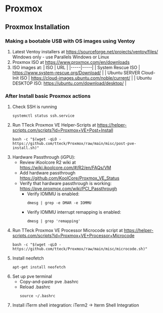 # Proxmox
## Proxmox Installation
### Making a bootable USB with OS images using Ventoy
1. Latest Ventoy installers at https://sourceforge.net/projects/ventoy/files/ Windows only - use Parallels Windows or Linux
2. Proxmox ISO at https://www.proxmox.com/en/downloads
3. ISO images at:
   | ISO | URL |
   |-----|-----|
   | System Rescue ISO | https://www.system-rescue.org/Download/ |
   | Ubuntu SERVER Cloud-Init ISO | https://cloud-images.ubuntu.com/noble/current/ |
   | Ubuntu DESKTOP ISO: https://ubuntu.com/download/desktop/ |

### After Install basic Proxmox actions
1. Check SSH is running
   ```
   systemctl status ssh.service
   ```
2. Run TTeck Proxmox VE Helper-Scripts at https://helper-scripts.com/scripts?id=Proxmox+VE+Post+Install
   ```
   bash -c "$(wget -qLO - https://github.com/tteck/Proxmox/raw/main/misc/post-pve-install.sh)"
   ```
3. Hardware Passthrough (iGPU):
   - Review iKoolcore R2 wiki at https://wiki.ikoolcore.com/#/R2/en/FAQs/VM
   - Add hardware passthrough https://github.com/KoolCore/Proxmox_VE_Status
   - Verify that hardware passthrough is working: https://pve.proxmox.com/wiki/PCI_Passthrough
      - Verify IOMMU is enabled:
        ```
        dmesg | grep -e DMAR -e IOMMU
        ```
      - Verify IOMMU interrupt remapping is enabled:
        ```
        dmesg | grep 'remapping'
        ```   
4. Run TTeck Proxmox VE Processor Microcode script at https://helper-scripts.com/scripts?id=Proxmox+VE+Processor+Microcode
   ```
   bash -c "$(wget -qLO - https://github.com/tteck/Proxmox/raw/main/misc/microcode.sh)"
   ```
5. Install neofetch
   ```
   apt-get install neofetch
   ```
11. Set up pve terminal
    - Copy-and-paste pve .bashrc
    - Reload .bashrc
      ```
      source ~/.bashrc
      ```
14. Install iTerm shell integration: iTerm2 → Iterm Shell Integration

